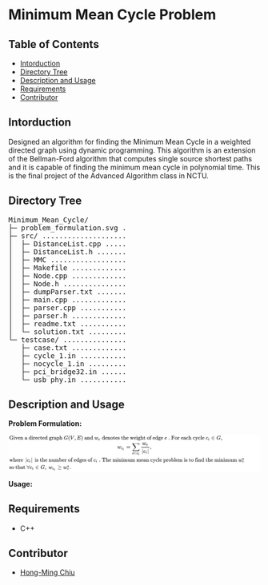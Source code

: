 # Minimum Mean Cycle Problem

## Table of Contents
- [Intorduction](#intorduction)
- [Directory Tree](#directory-tree)
- [Description and Usage](#description-and-usage)
- [Requirements](#requirements)
- [Contributor](#contributor)

## Intorduction
Designed an algorithm for finding the Minimum Mean Cycle in a weighted directed graph using dynamic programming. This algorithm is an extension of the Bellman-Ford algorithm that computes single source shortest paths and it is capable of finding the minimum mean cycle in polynomial time. This is the final project of the Advanced Algorithm class in NCTU.

## Directory Tree
<pre>
Minimum_Mean_Cycle/
├─ problem_formulation.svg . 
├─ src/ .................... 
│  ├─ DistanceList.cpp ..... 
│  ├─ DistanceList.h ....... 
│  ├─ MMC .................. 
│  ├─ Makefile ............. 
│  ├─ Node.cpp ............. 
│  ├─ Node.h ............... 
│  ├─ dumpParser.txt ....... 
│  ├─ main.cpp ............. 
│  ├─ parser.cpp ........... 
│  ├─ parser.h ............. 
│  ├─ readme.txt ........... 
│  └─ solution.txt ......... 
└─ testcase/ ............... 
   ├─ case.txt ............. 
   ├─ cycle_1.in ........... 
   ├─ nocycle_1.in ......... 
   ├─ pci_bridge32.in ...... 
   └─ usb_phy.in ........... 
</pre>

## Description and Usage
**Problem Formulation:**
<!-- $$
\begin{aligned} 
    &\text{Given a directed graph}\ G(V,E)\ \text{and}\ w_e\ \text{denotes the weight of edge}\ e\ \text{. For each cycle}\ c_i \in G, \\
    &\qquad\qquad\qquad\qquad\qquad\qquad\qquad\qquad\qquad\qquad 
     w_{c_i}=\sum_{e\in c_i} \frac{w_e}{\left|c_i\right|},   \qquad\qquad\qquad\qquad\qquad\qquad\qquad\qquad\qquad\qquad \\
    &\text{where}\ \left|c_i\right|\ \text{is the number of edges of}\ c_i\ \text{. The minimum mean cycle problem is to find the minimum}\ w_c^* \\
    &\text{so that}\ \forall c_i \in G,\ w_{c_i}\geq w_c^*.
\end{aligned}
$$  -->

<img src="problem_formulation.svg"/>

**Usage:**

## Requirements
- C++

## Contributor
- [Hong-Ming Chiu](https://hong-ming.github.io/)